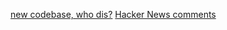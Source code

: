 [new codebase, who dis?](https://www.samueltaylor.org/articles/how-to-learn-a-codebase.html)
[Hacker News comments](https://news.ycombinator.com/item?id=25789336)
